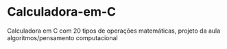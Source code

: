 # Calculadora-em-C
Calculadora em C com 20 tipos de operações matemáticas, projeto da aula algoritmos/pensamento computacional
